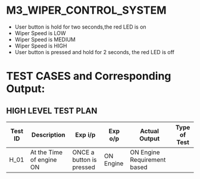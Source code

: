 # M3_WIPER_CONTROL_SYSTEM
* User button is hold for two seconds,the red LED is on
* Wiper Speed is LOW
* Wiper Speed is MEDIUM
* Wiper Speed is HIGH
* User button is pressed and hold for 2 seconds, the red LED is off
# TEST CASES and Corresponding Output:
## HIGH LEVEL TEST PLAN
| Test ID | Description | Exp i/p | Exp o/p | Actual Output | Type of Test |
| -------- | ------------- | --------- | --------- | --------------- | --------------- |
| H_01 | At the Time of engine ON | ONCE a button is pressed | ON Engine | ON Engine	Requirement based |
